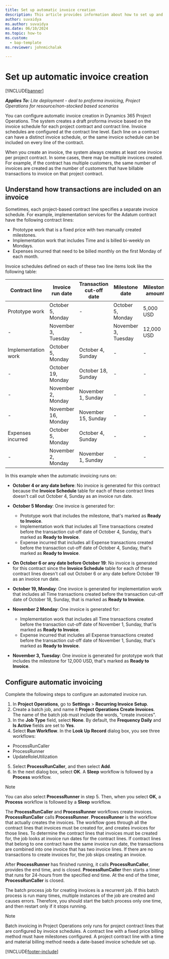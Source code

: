 ```yaml
---
title: Set up automatic invoice creation 
description: This article provides information about how to set up and configure automatic creation of proforma invoices.
author: suvaidya
ms.author: suvaidya
ms.date: 06/10/2024
ms.topic: how-to
ms.custom: 
  - bap-template
ms.reviewer: johnmichalak

---
```


# Set up automatic invoice creation 

[!INCLUDE[banner](../../includes/banner.md)]

_**Applies To:** Lite deployment - deal to proforma invoicing, Project Operations for resource/non-stocked based scenarios_

You can configure automatic invoice creation in Dynamics 365 Project Operations. The system creates a draft proforma invoice based on the invoice schedule for each project contract and contract line. Invoice schedules are configured at the contract line level. Each line on a contract can have a distinct invoice schedule, or the same invoice schedule can be included on every line of the contract.

When you create an invoice, the system always creates at least one invoice per project contract. In some cases, there may be multiple invoices created. For example, if the contract has multiple customers, the same number of invoices are created as the number of customers that have billable transactions to invoice on that project contract.

## Understand how transactions are included on an invoice 

Sometimes, each project-based contract line specifies a separate invoice schedule. For example, implementation services for the Adatum contract have the following contract lines:

- Prototype work that is a fixed price with two manually created milestones.
- Implementation work that includes Time and is billed bi-weekly on Mondays.
- Expenses incurred that need to be billed monthly on the first Monday of each month.

Invoice schedules defined on each of these two line items look like the following table:

| Contract line | Invoice run date | Transaction cut-off date | Milestone date | Milestone amount |
| --- | --- | --- | --- | --- |
| Prototype work | October 5, Monday | - | October 5, Monday | 5,000 USD |
| - | November 3, Tuesday | - | November 3, Tuesday | 12,000 USD |
| Implementation work | October 5, Monday | October 4, Sunday | - | - |
| - | October 19, Monday | October 18, Sunday | - | - |
| - | November 2, Monday | November 1, Sunday | - | - |
| - | November 16, Monday | November 15, Sunday | - | - |
| Expenses incurred | October 5, Monday | October 4, Sunday | - | - |
| - | November 2, Monday | November 1, Sunday | - | - |

In this example when the automatic invoicing runs on:

- **October 4 or any date before**: No invoice is generated for this contract because the **Invoice Schedule** table for each of these contract lines doesn't call out October 4, Sunday as an invoice run date.
- **October 5 Monday**: One invoice is generated for:

    - Prototype work that includes the milestone, that's marked as **Ready to Invoice**.
    - Implementation work that includes all Time transactions created before the transaction cut-off date of October 4, Sunday, that's marked as **Ready to Invoice**.
    - Expense incurred that includes all Expense transactions created before the transaction cut-off date of October 4, Sunday, that's marked as **Ready to Invoice**.
  
- **On October 6 or any date before October 19**: No invoice is generated for this contract since the **Invoice Schedule** table for each of these contract lines doesn't call out October 6 or any date before October 19 as an invoice run date.
- **October 19, Monday**: One invoice is generated for implementation work that includes all Time transactions created before the transaction cut-off date of October 18, Sunday, that is marked as **Ready to Invoice**.
- **November 2 Monday**: One invoice is generated for:

    - Implementation work that includes all Time transactions created before the transaction cut-off date of November 1, Sunday, that'is marked as **Ready to Invoice**.
    - Expense incurred that includes all Expense transactions created before the transaction cut-off date of November 1, Sunday, that's marked as **Ready to Invoice**.

- **November 3, Tuesday**: One invoice is generated for prototype work that includes the milestone for 12,000 USD, that's marked as **Ready to Invoice**.

## Configure automatic invoicing

Complete the following steps to configure an automated invoice run.

1. In **Project Operations**, go to **Settings** > **Recurring Invoice Setup**.
2. Create a batch job, and name it **Project Operations Create Invoices**. The name of the batch job must include the words, "create invoices".
3. In the **Job Type** field, select **None**. By default, the **Frequency Daily** and **Is Active** fields are set to **Yes**.
4. Select **Run Workflow**. In the **Look Up Record** dialog box, you see three workflows:

- ProcessRunCaller
- ProcessRunner
- UpdateRoleUtilization

5. Select **ProcessRunCaller**, and then select **Add**.
6. In the next dialog box, select **OK**. A **Sleep** workflow is followed by a **Process** workflow. 

> [!NOTE]
> You can also select **ProcessRunner** in step 5. Then, when you select **OK**, a **Process** workflow is followed by a **Sleep** workflow.

The **ProcessRunCaller** and **ProcessRunner** workflows create invoices. **ProcessRunCaller** calls **ProcessRunner**. **ProcessRunner** is the workflow that actually creates the invoices. The workflow goes through all the contract lines that invoices must be created for, and creates invoices for those lines. To determine the contract lines that invoices must be created for, the job looks at invoice run dates for the contract lines. If contract lines that belong to one contract have the same invoice run date, the transactions are combined into one invoice that has two invoice lines. If there are no transactions to create invoices for, the job skips creating an invoice.

After **ProcessRunner** has finished running, it calls **ProcessRunCaller**, provides the end time, and is closed. **ProcessRunCaller** then starts a timer that runs for 24-hours from the specified end time. At the end of the timer, **ProcessRunCaller** is closed.

The batch process job for creating invoices is a recurrent job. If this batch process is run many times, multiple instances of the job are created and causes errors. Therefore, you should start the batch process only one time, and then restart only if it stops running.

> [!NOTE]
> Batch invoicing in Project Operations only runs for project contract lines that are configured by invoice schedules. A contract line with a fixed price billing method must have milestones configured. A project contract line with a time and material billing method needs a date-based invoice schedule set up.


[!INCLUDE[footer-include](../../includes/footer-banner.md)]
